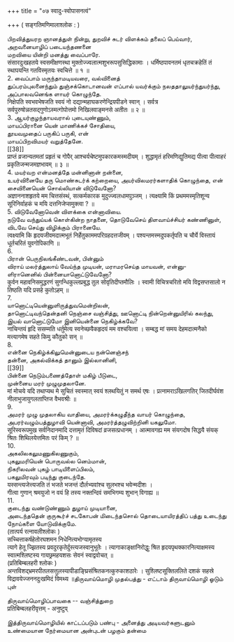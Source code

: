 +++
title = "०७ स्वादु-स्वोपासनत्वं"

+++
( सङ्गतिमणिमालाश्लोक : )   

பிறவித்துயரற ஞானத்துள் நின்று, துறவிச் சுடர் விளக்கம் தலைப் பெய்வார்,   
அறவனையாழிப் படையந்தணனை   
மறவியை யின்றி மனத்து வைப்பாரே.   
संसारदुःखहतये स्वसमीक्षणस्था मुक्तोज्ज्वलात्मशुभरूपसुसिद्धिकामाः । धर्मिष्ठपावनतमं धृतचक्रहेतिं तं स्थापयन्ति गतविस्मृतयः स्वचित्ते ॥ १ ॥   
2. வைப்பாம் மருந்தாமடியவரை, வல்வினைத்   
துப்பரம்புலனைந்தும் துஞ்சக்கொடானவன் எப்பால் யவர்க்கும் நலததாலுயர்ந்துயர்ந்து, அப்பாலவனெங்க ளாயர் கொழுந்தே.   
निक्षेपति स्वभवभेषजति स्वयं नो दद्यान्महाघकरणेन्द्रियपीडने स्वान् । सर्वत्र सर्वपुरुषोन्नतसद्गुणोऽस्मत्गोपोत्तमो निखिलवाङ्मनसे अतीतः ॥ २ ॥   
3. ஆயர்குழந்தாயவரால் புடையுண்ணும்,   
மாயப்பிரானை யென் மாணிக்கச் சோதியை,   
தூயவமுதைப் பருகிப் பருகி, என்   
மாயப்பிறவிமயர் வறுத்தேனே.   
[[38]]  
प्राप्तं व्रजान्यतमतां प्रहृतं च गोपैर् आश्चर्यचेष्टमुपकारकमस्मदीयम् । शुद्धामृतं हरिमणिद्युतिमद्य पीत्वा पीत्वाहरं प्रकृतिजन्मजमज्ञभावम् ॥ ३ ॥   
4. மயர்வற என்மனத்தே மன்னினான் றன்னை,   
உயர்வினையே தரு மொண்சுடர்க் கற்றையை, அயர்விலமரர்களாதிக் கொழுந்தை, என்   
சைவினையென் சொல்லியான் விடுவேனோ?   
अज्ञाननाशहृतये मम चित्तसंस्थं, सत्कर्मकारक मुदुज्ज्वलधामपुञ्जम् । त्यक्ष्यामि किं प्रथममस्मृतिशून्य सूरिनिर्वाहकं च मयि दत्तनिजेप्समुक्त्वा ? ॥   
5. விடுவேனோவென் விளக்கை என்னாவியை.   
நடுவே வந்துய்யக் கொள்கின்ற நாதனை, தொடுவேசெய் திளவாய்ச்சியர் கண்ணினுள், விடவே செய்து விழிக்கும் பிரானையே.   
त्वक्ष्यामि कि हृदयजीवमदात्मभूतं निर्हेतुकाममपरिग्रहदत्तजीवम् । पश्यन्तमस्मदुपकर्तृपति च चौर्ये विस्तायं धूर्तचरितं युवगोपिकाणि ॥   
6.   
பிரான் பெருநிலங்கீண்டவன், பின்னும்   
விராய் மலர்த்துலாய் வேய்ந்த முடியன், மராமரசெய்த மாயவன், என்னு-   
ளிரானெனில் பின்னையானொட்டுவேனோ?   
कुर्वन महावनिसमुद्धरणं सुगन्धिकुल्लप्रबुद्ध तुल सोवृतिदीप्तमौलिः । स्वामी विचित्रचरितो मयि विद्वसप्तसालो न तिष्ठति यदि प्रसहे कुतोऽहम् ॥   
7.   
யானொட்டியென்னுளிருத்துவமென்றிலன்,   
தானொட்டிவந்தென்தனி நெஞ்சை வஞ்சித்து, ஊனொட்டி நின்றென்னுயிரில் கலந்து, இயல் வானொட்டுமோ இனியென்னை நெகிழ்க்கவே?   
नाचिन्तयं हृदि ससम्मति धर्तुमेत्य स्वनेच्छयैकहृदयं मम वश्चयित्वा । सम्बद्ध मां समय देहमदात्मनैको मत्त्यागमेष सहते किमु कौतुको सन् ॥   
8.   
என்னை நெகிழ்க்கிலுமென்னுடைய நன்னெஞ்சந்   
தன்னை, அகல்விக்கத் தானும் இல்லானினி,   
[[39]]  
பின்னை நெடும்பணைத்தோள் மகிழ் பீடுடை,   
முன்னைய மரர் முழுமுதலானே.   
मां मोचये यदि तथाप्यथ मे सुचितं स्वस्मात् स्वयं श्लथयितुं न समर्थ एषः । प्रत्नामराऽखिलगतिर् जितदीर्घवंश नीलाभुजायुगलताप्तिज वैभवश्रीः ॥   
9.   
அமரர் முழு முதலாகிய வாதியை, அமரர்க்கழுதீந்த வாயர் கொழுந்தை, அபரர்வழும்பத்துழாவி யென்னாவி, அமரர்த்தழுவிற்றினி யகலுமோ.   
सूरिस्वरूपमुख सर्वनिदानमादि दत्तामृतं दिविषदां व्रजसत्प्रधानम् । आत्मावगह्य मम संयगदोष सिद्धयै संयक् श्रितः शिथिलयेत्तमितः परं किम् ? ॥   
10.   
அகலிலகலுமணுகிலணுகும்,   
புகலுமரியென் பொருவல்ல னெம்மான்,   
நிகரிலவன் புகழ் பாடியிளைப்பிலம்,   
பகலுமிரவும் படிந்து குடைந்தே.   
यस्सन्त्यजेत्त्यजति तं भजते भजन्तं दौर्लभ्यवांश्च सुलभश्च भवेन्मदीशः ।   
गीत्वा गुणान् श्रमयुजो न वयं हि तस्य नक्तन्दिवं समभिगम्य शुभान् विगाह्य ॥   
11.   
குடைந்து வண்டுண்ணும் துழாய் முடியானை,   
அடைந்ததென் குருகூர்ச் சடகோபன் மிடைந்தசொல் தொடையாயிரத்திப் பத்து உடைந்து நோய்களை யோடுவிக்குமே.   
(तात्पर्य रत्नावलीश्लोकः )   
सच्चित्ताकर्षहेतोरघशमन निधेनित्यभोग्यामृतस्य   
त्यागे हेतू ज्झितस्य प्रवदुरकृतेर्दुस्त्यजस्वानुभूतेः । त्यागाकाङ्क्षानिरोद्धुः श्रित हृदयपृथक्कारनित्याक्षमस्य   
स्वात्मश्लिष्टस्य गायछ्रमहयशसः सेवनं स्वाद्ववोचत् ॥   
(प्रतिबिम्बलहरी श्लोकः )   
अन्तविशद्भ्रमरपीतलसत्तुलस्यापीडाङ्घ्रिसंश्रितकनत्कुरुकाशठारेः । सुश्लिष्टसूक्तिललिते दशकं सहस्रे विद्रावयेज्जननदुःखमिदं विमथ्य ॥திருவாய்மொழி முதல்பத்து - எட்டாம் திருவாய்மொழி ஓடும் புள்   

திருவாய்மொழிப்பாவகை -- வஞ்சித்துறை   
प्रतिबिम्बलहरीवृत्तम् - अनुष्टुप्   

இத்திருவாய்மொழியில் காட்டப்படும் பண்பு - அனைத்து அடியவர்களுடனும் உண்மையான நேர்மையான அன்புடன் பழகும் தன்மை   